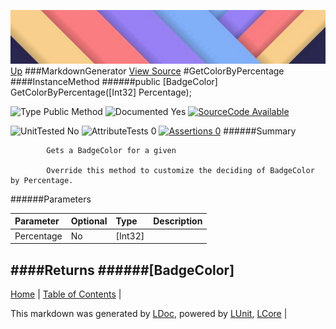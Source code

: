 ![](../Content/LDoc-banner-small.png "")
[Up](MarkdownGenerator.md)
###MarkdownGenerator
[View Source](MarkdownGenerator.md)
#GetColorByPercentage
####InstanceMethod
######public [BadgeColor] GetColorByPercentage([Int32] Percentage);

![Type Public Method](http://b.repl.ca/v1/Type-Public%20Method-lightgrey.png "") ![Documented Yes](http://b.repl.ca/v1/Documented-Yes-brightgreen.png "") [![SourceCode Available](http://b.repl.ca/v1/SourceCode-Available-brightgreen.png "")](MarkdownGenerator.md)

![UnitTested No](http://b.repl.ca/v1/UnitTested-No-lightgrey.png "") ![AttributeTests 0](http://b.repl.ca/v1/AttributeTests-0-lightgrey.png "") [![Assertions 0](http://b.repl.ca/v1/Assertions-0-brightgreen.png "")](MarkdownGenerator.md)
######Summary

            Gets a BadgeColor for a given 
            
            Override this method to customize the deciding of BadgeColor by Percentage.
            
######Parameters

Parameter | Optional | Type | Description
:---  | :---  | :---  | :--- 
Percentage | No | [Int32] | 

####Returns
######[BadgeColor]
---

[Home](../../README.md) | [Table of Contents](../../TableOfContents.md) | 


This markdown was generated by [LDoc](https://github.com/CodeSingularity/LDoc), powered by [LUnit](https://github.com/CodeSingularity/LUnit), [LCore](https://github.com/CodeSingularity/LCore) | 

